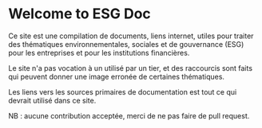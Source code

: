 # Welcome to ESG Doc

Ce site est une compilation de documents, liens internet, utiles pour traiter des thématiques environnementales, sociales et de gouvernance (ESG) pour les entreprises et pour les institutions financières.

Le site n'a pas vocation à un utilisé par un tier, et des raccourcis sont faits qui peuvent donner une image erronée de certaines thématiques.

Les liens vers les sources primaires de documentation est tout ce qui devrait utilisé dans ce site.

NB : aucune contribution acceptée, merci de ne pas faire de pull request.
